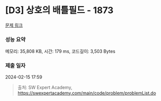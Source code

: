 # [D3] 상호의 배틀필드 - 1873 

[문제 링크](https://swexpertacademy.com/main/code/problem/problemDetail.do?contestProbId=AV5LyE7KD2ADFAXc) 

### 성능 요약

메모리: 35,808 KB, 시간: 179 ms, 코드길이: 3,503 Bytes

### 제출 일자

2024-02-15 17:59



> 출처: SW Expert Academy, https://swexpertacademy.com/main/code/problem/problemList.do